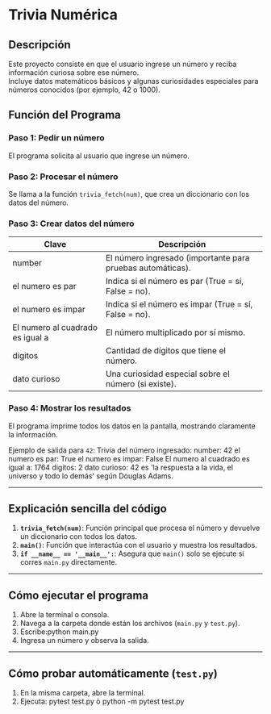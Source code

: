 # Trivia Numérica

## Descripción
Este proyecto consiste en que el usuario ingrese un número y reciba información curiosa sobre ese número.  
Incluye datos matemáticos básicos y algunas curiosidades especiales para números conocidos (por ejemplo, 42 o 1000).

## Función del Programa

### Paso 1: Pedir un número
El programa solicita al usuario que ingrese un número.  

### Paso 2: Procesar el número
Se llama a la función `trivia_fetch(num)`, que crea un diccionario con los datos del número.

### Paso 3: Crear datos del número

| Clave                     | Descripción                                                  |
|----------------------------|--------------------------------------------------------------|
| number                     | El número ingresado (importante para pruebas automáticas). |
| el numero es par           | Indica si el número es par (True = sí, False = no).         |
| el numero es impar         | Indica si el número es impar (True = sí, False = no).       |
| El numero al cuadrado es igual a | El número multiplicado por sí mismo.                  |
| digitos                    | Cantidad de dígitos que tiene el número.                    |
| dato curioso               | Una curiosidad especial sobre el número (si existe).        |

### Paso 4: Mostrar los resultados
El programa imprime todos los datos en la pantalla, mostrando claramente la información.  

Ejemplo de salida para `42`:
Trivia del número ingresado:
number: 42
el numero es par: True
el numero es impar: False
El numero al cuadrado es igual a: 1764
digitos: 2
dato curioso: 42 es 'la respuesta a la vida, el universo y todo lo demás' según Douglas Adams.

---

## Explicación sencilla del código

1. **`trivia_fetch(num)`**: Función principal que procesa el número y devuelve un diccionario con todos los datos.  
2. **`main()`**: Función que interactúa con el usuario y muestra los resultados.  
3. **`if __name__ == '__main__':`**: Asegura que `main()` solo se ejecute si corres `main.py` directamente.

---
## Cómo ejecutar el programa

1. Abre la terminal o consola.  
2. Navega a la carpeta donde están los archivos (`main.py` y `test.py`).  
3. Escribe:python main.py
4. Ingresa un número y observa la salida.

---

## Cómo probar automáticamente (`test.py`)

1. En la misma carpeta, abre la terminal.  
2. Ejecuta:
pytest test.py ò
python -m pytest test.py

